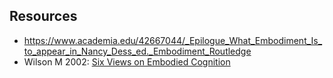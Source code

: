 ## Resources
- https://www.academia.edu/42667044/_Epilogue_What_Embodiment_Is_to_appear_in_Nancy_Dess_ed._Embodiment_Routledge
- Wilson M 2002: [Six Views on Embodied Cognition](https://cogdev.sitehost.iu.edu/labwork/WilsonSixViewsofEmbodiedCog.pdf)
